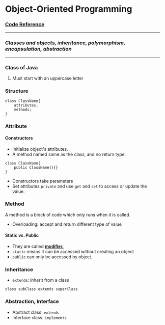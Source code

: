 # Object-Oriented Programming
### [Code Reference](https://github.com/Tenphun0503/Java_JavaWeb/blob/main/src/main/java/myjava/practices/TopicReference.java)

---
### *Classes and objects, inheritance, polymorphism, encapsulation, abstraction*

---

### Class of Java
1. Must start with an uppercase letter

### Structure
```
class ClassName{
    attributes;
    methods;
}
```

### Attribute
#### Constructors
- Initialize object's attributes.  
- A method named same as the class, and no return type.  
```
class ClassName{
    public ClassName(){}
}
```
- Constructors take parameters
- Set attributes `private` and use `get` and `set` to access or update the value.

### Method 
A method is a block of code which only runs when it is called.  
- Overloading: accept and return different type of value
#### Static vs. Public  
- They are called **[modifier.](https://www.w3schools.com/java/java_modifiers.asp)**  
- `static` means it can be accessed without creating an object  
- `public` can only be accessed by object.

### Inheritance
- `extends`: inherit from a class  
```
class subClass extends superClass
```

### Abstraction, Interface
- Abstract class: `extends`
- Interface class: `implements`

